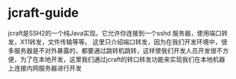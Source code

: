 # jcraft-guide
jcraft是SSH2的一个纯Java实现。它允许你连接到一个sshd 服务器，使用端口转发，X11转发，文件传输等等。
这里只介绍端口转发，因为在我们开发环境中，很多服务器是不对外暴露的，都要通过跳转机跳转，这样使我们开发人员开发很不方便，为了在本地开发，这里我们通过jcraft的转口转发功能来实现我们在本地机器上连接内网服务器进行开发
